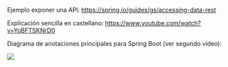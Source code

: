 Ejemplo exponer una API: https://spring.io/guides/gs/accessing-data-rest

Explicación sencilla en castellano: https://www.youtube.com/watch?v=YoBFTSKNrD0

Diagrama de anotaciones principales para Spring Boot (ver segundo vídeo):

![](Pasted%20image%2020240123132416.png)






